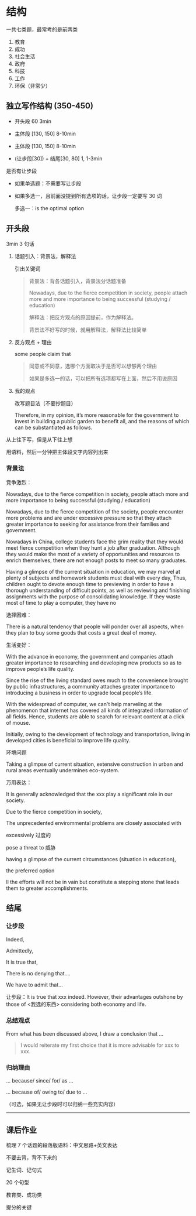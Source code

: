 # 结构

一共七类题，最常考的是前两类

1. 教育
2. 成功
3. 社会生活
4. 政府
5. 科技
6. 工作
7. 环保（非常少）

## 独立写作结构 (350-450)

- 开头段 60 3min

- 主体段 [130, 150] 8-10min

- 主体段 [130, 150] 8-10min

- (让步段[30]) + 结尾[30, 80] 1, 1-3min

是否有让步段

- 如果单选题：不需要写让步段

- 如果多选一，且前面没提到所有选项的话，让步段一定要写 30 词

  多选一：is the optimal option

## 开头段

3min 3 句话

1. 话题引入：背景法，解释法

   引出关键词

   > 背景法：背各话题引入，背景法分话题准备
   >
   > Nowadays, due to the fierce competition in society, people attach more and more importance to being successful (studying / education)
   >
   > 解释法：把反方观点的原因提前，作为解释法。
   >
   > 背景法不好写的时候，就用解释法，解释法比较简单

2. 反方观点 + 理由

   some people claim that

   > 同意或不同意，选哪个方面取决于是否可以想够两个理由
   >
   > 如果是多选一的话，可以把所有选项都写在上面，然后不用说原因

3. 我的观点

   改写题目法（不要抄题目）

   Therefore, in my opinion, it’s more reasonable for the government to invest in building a public garden to benefit all, and the reasons of which can be substantiated as follows.

从上往下写，但是从下往上想

用语料，然后一分钟把主体段文字内容列出来

### 背景法

竞争激烈：

Nowadays, due to the fierce competition in society, people attach more and more importance to being successful (studying / education)

Nowadays, due to the fierce competition of the society, people encounter more problems and are under excessive pressure so that they attach greater importance to seeking for assistance from their families and government.

Nowadays in China, college students face the grim reality that they would meet fierce competition when they hunt a job after graduation. Although they would make the most of a variety of opportunities and resources to enrich themselves, there are not enough posts to meet so many graduates.

Having a glimpse of the current situation in education, we may marvel at plenty of subjects and homework students must deal with every day, Thus, children ought to devote enough time to previewing in order to have a thorough understanding of difficult points, as well as reviewing and finishing assignments with the purpose of consolidating knowledge. If they waste most of time to play a computer, they have no

选择困难：

There is a natural tendency that people will ponder over all aspects, when they plan to buy some goods that costs a great deal of money.

生活变好：

With the advance in economy, the government and companies attach greater importance to researching and developing new products so as to improve people’s life quality.

Since the rise of the living standard owes much to the convenience brought by public infrastructures, a community attaches greater importance to introducing a business in order to upgrade local people’s life.

With the widespread of computer, we can't help marveling at the phenomenon that internet has covered all kinds of integrated information of all fields. Hence, students are able to search for relevant content at a click of mouse.

Initially, owing to the development of technology and transportation, living in developed cities is beneficial to improve life quality.

环境问题

Taking a glimpse of current situation, extensive construction in urban and rural areas eventually undermines eco-system.

万用表达：

It is generally acknowledged that the xxx play a significant role in our society.

Due to the fierce competition in society,

The unprecedented envirommental problems are closely associated with

excessively 过度的

pose a threat to 威胁

having a glimpse of the current circumstances (situation in education),

the preferred option

ll the efforts will not be in vain but constitute a stepping stone that leads them to greater accomplishments.

## 结尾

### 让步段

Indeed,

Admittedly,

It is true that,

There is no denying that....

We have to admit that...

让步段：It is true that xxx indeed. However, their advantages outshone by those of <我选的东西> considering both economy and life.

### 总结观点

From what has been discussed above, I draw a conclusion that ...

> I would reiterate my first choice that it is more advisable for xxx to xxx.

### 归纳理由

... because/ since/ for/ as ...

... because of/ owing to/ due to ...

（可选，如果无让步段时可以归纳一些充实内容）

---

## 课后作业

梳理 7 个话题的段落版语料：中文思路+英文表达

不要去背，背不下来的

记生词、记句式

20 个句型

教育类、成功类

提分的关键
